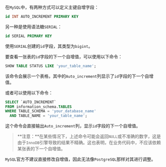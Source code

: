 在`MySQL`中，有两种方式可以定义主键自增字段：

```sql
id INT AUTO_INCREMENT PRIMARY KEY
```

另一种是使用语法糖`SERIAL`：

```sql
id SERIAL PRIMARY KEY
```

使用`SERIAL`创建的`id`字段，其类型为`bigint`。

要查看一张表的`id`字段的下一个自增值，可以使用以下命令：

```sql
SHOW TABLE STATUS LIKE 'your_table_name';
```

该命令会展示一个表格，其中的`Auto_increment`列显示了`id`字段的下一个自增值。

或者可以使用以下命令：

```sql
SELECT `AUTO_INCREMENT`
FROM information_schema.TABLES
WHERE TABLE_SCHEMA = 'your_database_name'
  AND TABLE_NAME = 'your_table_name';
```

这个命令会直接输出`Auto_increment`列，显示`id`字段的下一个自增值。

> **注意：**在某些情况下，上述命令可能会返回`NULL`或不准确的数字，这是由于`InnoDB`引擎导致的结果不精确。这也表明，在业务代码中，不应该依赖某张表的下一个自增值。
>

`MySQL`官方不建议直接修改自增值，因此无法像`PostgreSQL`那样对其进行调整。
